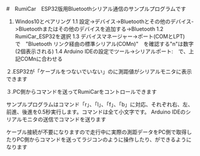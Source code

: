 #　RumiCar　ESP32版用Bluetoothシリアル通信のサンプルプログラムです

1. Windos10とペアリング
1.1 設定->デバイス->Bluetoothとその他のデバイス->Bluetoothまたはその他のデバイスを追加する->Bluetooth
1.2 RumiCar_ESP32を選択
1.3 デバイスマネージャー->ポート(COMとLPT)　　で　"Bluetooth リンク経由の標準シリアル(COMn)"　を確認する"n"は数字　(2個表示される)
1.4 Arduino IDEの設定でツール->シリアルポート:　で、上記COMnに合わせる

２.ESP32が「ケーブルをつないでいない」のに測距値がシリアルモニタに表示できます

３.PC側からコマンドを送ってRumiCarをコントロールできます

サンプルプログラムはコマンド「r」、「l」、「f」、「b」に対応、それぞれ右、左、前進、後進を0.5秒実行します。コマンドは全て小文字です。
Arduino IDEのシリアルモニタの送信でコマンドを送ります

ケーブル接続が不要になりますので走行中に実際の測距データをPC側で取得したりPC側からコマンドを送ってラジコンのように操作したり、ができるようになります
